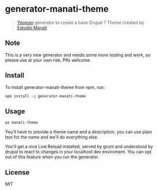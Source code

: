 # generator-manati-theme

> [Yeoman](http://yeoman.io) generator to create a base Drupal 7 Theme created by [Estudio Manatí](http://www.estudiomanati.com/)

## Note
This is a very new generator and needs some more testing and work, so please use at your own risk, PRs welcome.

## Install
To install generator-manati-theme from npm, run:

```bash
npm install -g generator-manati-theme
```

## Usage
```bash
yo manati-theme
```

You'll have to provide a theme name and a description, you can use plain text for the name and we'll do everything else.

You'll get a nice Live Reload installed, served by grunt and understood by drupal to react to changes in your localhost dev enviroment.  You can opt out of this feature when you run the generator.

## License

MIT
